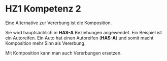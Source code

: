 # HZ1 Kompetenz 2

Eine Alternative zur Vererbung ist die Komposition.

Sie wird hauptsächlich in **HAS-A** Beziehungen angewendet. Ein Beispiel ist ein Autoreifen. Ein Auto hat einen Autoreifen (**HAS-A**) und somit macht Komposition mehr Sinn als Vererbung.

Mit Komposition kann man auch Vererbungen ersetzen. 